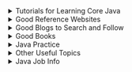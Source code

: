 
<details><summary>Tutorials for Learning Core Java</summary>
<p>

- [Greenfoot Introducting Java using 2d Animation](https://www.greenfoot.org/doc/joy-of-code)
- [Princenton On-line Textbook](https://introcs.cs.princeton.edu/java/home/)
- [How To Do It In Java](https://howtodoinjava.com)
- [W3 School Java Tutorial](https://www.w3schools.com/java/)
- [Udacity Introduction to Java Course](http://horstmann.com/sjsu/cs046/)
- [Java Review in 60 Minutes](https://youtu.be/3Ky9MZyL8r4)
- [The Official Java Tutorials](https://docs.oracle.com/javase/tutorial/)
- [Udemy Java Programming Masterclass for Software Developers (around $10.00)](https://www.udemy.com/java-the-complete-java-developer-course/)
- [Udemy Java Tutorial for Complete Beginners (free)](https://www.udemy.com/course/java-tutorial/)
- [JavaBrains - Java and JavaScript Coverage](https://javabrains.io/topics/)
- [Beginners Book Java Tutorial](https://beginnersbook.com/java-tutorial-for-beginners-with-examples/)

</p>
</details>

<details><summary>Good Reference Websites</summary>
<p>
  
- [Survival Guide from Java WEB20](https://www.gettoby.com/p/3hk9v0vk0q5g)
- [Specific Lambda Java Class Info Done by a Former Student](https://github.com/austie702/java-glossary-tutorial.git)
- [Official Website for Spring](https://spring.io)
- [On Going Glossary for JX (started by Austin Howes)](https://github.com/austie702/java-glossary-tutorial.git)
- [TutorialsPoint Spring Framework](https://www.tutorialspoint.com/spring/index.htm)
- [Geeks for Geeks Java Programming](https://www.geeksforgeeks.org/java/)
- [Kode Java](https://kodejava.org/)
- [Jenkov Tutorials](http://tutorials.jenkov.com/)

</p>
</details>

<details><summary>Good Blogs to Search and Follow</summary>
<p>
  
- [Baeldung](https://www.baeldung.com)
- [Spring Frame Work Guru](https://springframework.guru)
- [Callicoder](https://www.callicoder.com/categories/java/)
- [DZone](https://dzone.com/)
- [Pivotal Spring Blog](https://spring.io/blog)
- [The Clean Coder](https://blog.cleancoder.com)
- [Harrison Brock - former student](https://harrisonbrock.blog/)

</p>
</details>

<details><summary>Good Books</summary>
<p>

- [Java Methods - my go to book for Core Java](http://www.skylit.com/jm.html)
- [Code Dated but set the foundation for Java Spring](https://www.amazon.com/Spring-REST-Balaji-Varanasi/dp/1484208242)
- [THE book on writing effective Java Code](https://www.amazon.com/Effective-Java-Joshua-Bloch-ebook/dp/B078H61SCH/)
- [Data Structures and Algorithms in Java](https://www.amazon.com/Data-Structures-Algorithms-Java-6th-ebook/dp/B00JDRQF8C/)
- [Cracking the Coding Interview](https://www.amazon.com/Cracking-Coding-Interview-Programming-Questions/dp/0984782850)
- [14 great Java books you need to read before you die](https://marcus-biel.com/must-reads/)

---
</p>
</details>

<details><summary>Java Practice</summary>
<p>

- [Space Battle Arena - Fun practice with Java! Requires some setting up and 2+ people for best results](http://mikeware.github.io/SpaceBattleArena/)
- [Robocode - Similar to Space Battle](https://robocode.sourceforge.io/)
- [Code Wars](https://www.codewars.com/)
- [playlist features the author of Cracking the Code Interview showing solutions to Algorithms problems in Java from the HankerRank Youtube channel](https://www.youtube.com/watch?v=KEEKn7Me-ms&list=PLI1t_8YX-ApvMthLj56t1Rf-Buio5Y8KL)

---
</p>
</details>

<details><summary>Other Useful Topics</summary>
<p>
  
- [R!OT - Leading our community in capturing IoT opportunties](https://ncriot.org/)
- [An Introduction to Task-Oriented Programming](https://www.freecodecamp.org/news/dmpl/)
- [Top 5 machine learning libraries for Java](https://jaxenter.com/top-5-machine-learning-libraries-java-132091.html)
- [Build Your Own First Person Shooter / Survival Game in Unity Udemy (around $10.00)](https://www.udemy.com/course/build-your-own-first-person-shooter-survival-game-in-unity/)
- [High Scalability Websites](http://highscalability.com/)
- [Telosys: The Simplest and Lightest Code Generator](http://www.telosys.org/)

### GitHub

- [How to Unfork a repo on GitHub](https://dev.to/nickymeuleman/how-to-unfork-a-repo-on-github-2a8)
- [GitHub Learning Lab](https://lab.github.com/)

### Scrum

- [Learn scrum with Jira Software](https://www.atlassian.com/agile/tutorials/how-to-do-scrum-with-jira-software)
- [Life Cycle SDLC Scrum Step Step/](https://xbsoftware.com/blog/software-development-life-cycle-sdlc-scrum-step-step/)
- [The Scrum Handbook](https://www.scruminc.com/wp-content/uploads/2014/07/The-Scrum-Handbook.pdf)

### Jenkins

- [Build a Java app with Maven and Jenkins](https://jenkins.io/doc/tutorials/build-a-java-app-with-maven/)

### Centralized Configuration

- [From Spring.io](https://spring.io/guides/gs/centralized-configuration/)
- [Spring Cloud Configuration](https://cloud.spring.io/spring-cloud-static/spring-cloud-config/1.3.1.RELEASE/)
- [Continous Integration](https://www.martinfowler.com/articles/continuousIntegration.html)
- [How to Use the Spring Config Server](https://dzone.com/articles/using-spring-config-server)
- [Baeldung A Guide to Spring Boot Admin](https://www.baeldung.com/spring-boot-admin)

---
</p>
</details>

<details><summary>Java Job Info</summary>
<p>

- [Java job market trends for 2019 from Recallact](https://www.recallact.com/presentation/java-job-market-trends-2019)
- [Companies Using Java from Stackshare](https://stackshare.io/java)

### Job Sites

- [RemoteSome](https://www.remotesome.com/)
- [Huntr - Ground Control for Your Job Search](https://huntr.co/)

### Resume and such Job Tips

- [Make Your Job Application Robot-Proof](https://www.wsj.com/articles/make-your-job-application-robot-proof-11576492201?mod=hp_lead_pos12)
- [How to make a LinkedIn page that wows recruiters, according to the guy who overhauled its design](https://www.businessinsider.com/how-to-best-use-your-linkedin-page-2017-3)
- [Job Seekers: Here’s a Step-by-Step Guide on How to Write a Good Resume](https://www.thepennyhoarder.com/make-money/career/how-to-write-a-resume-guide/)

### Where to live

- [US Cities and Towns Info](https://www.citytowninfo.com/places)
- [Cost of Living Calculator from BestPlaces](https://www.bestplaces.net/cost-of-living/)
- [Cost of Living Calculator from Payscale](https://www.payscale.com/cost-of-living-calculator)

### Interview Preparation

- [Java Interview Prep and More - YouTube Channel](https://www.youtube.com/channel/UC1fLEeYICmo3O9cUsqIi7HA)
- [3 Month Coding Interview Preparation Bootcamp](https://medium.com/educative/3-month-coding-interview-bootcamp-904422926ce8)
- [Interview Cake](https://www.interviewcake.com/)

### Other Advice

- [How to do a code review](https://google.github.io/eng-practices/review/reviewer/)
- [HOW TO GET A JOB ANYWHERE WITH NO CONNECTIONS](https://cultivatedculture.com/how-to-get-a-job-anywhere-no-connections/)
- [Top-Paying IT Certifications: These Certs Could Make You Six Figures](https://www.comptia.org/blog/top-paying-it-certifications?utm_source=social&utm_campaign=best_blogs_2019)
- [Things You Should Do To Become A Top Quality Programmer](https://www.techworm.net/2016/04/things-become-top-quality-programmer.html)

---
</p>
</details>